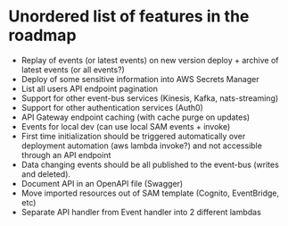 # Unordered list of features in the roadmap

-   Replay of events (or latest events) on new version deploy + archive of latest events (or all events?)
-   Deploy of some sensitive information into AWS Secrets Manager
-   List all users API endpoint pagination
-   Support for other event-bus services (Kinesis, Kafka, nats-streaming)
-   Support for other authentication services (Auth0)
-   API Gateway endpoint caching (with cache purge on updates)
-   Events for local dev (can use local SAM events + invoke)
-   First time initialization should be triggered automatically over deployment automation (aws lambda invoke?) and not accessible through an API endpoint
-   Data changing events should be all published to the event-bus (writes and deleted).
-   Document API in an OpenAPI file (Swagger)
-   Move imported resources out of SAM template (Cognito, EventBridge, etc)
-   Separate API handler from Event handler into 2 different lambdas
